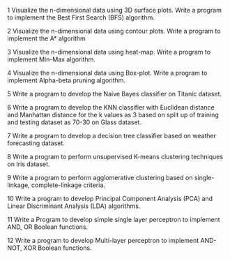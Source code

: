 1 Visualize the n-dimensional data using 3D surface plots. Write a program to implement the Best First Search (BFS) algorithm.

2 Visualize the n-dimensional data using contour plots. Write a program to implement the A* algorithm

3 Visualize the n-dimensional data using heat-map. Write a program to implement Min-Max algorithm.

4 Visualize the n-dimensional data using Box-plot. Write a program to implement Alpha-beta pruning algorithm.

5 Write a program to develop the Naive Bayes classifier on Titanic dataset.

6 Write a program to develop the KNN classifier with Euclidean distance and Manhattan distance for the k values as 3 based on split up of training and testing dataset as 70-30 on Glass dataset.

7 Write a program to develop a decision tree classifier based on weather forecasting dataset.

8 Write a program to perform unsupervised K-means clustering techniques on Iris dataset.

9 Write a program to perform agglomerative clustering based on single-linkage, complete-linkage criteria.

10 Write a program to develop Principal Component Analysis (PCA) and Linear Discriminant Analysis (LDA) algorithms.

11 Write a Program to develop simple single layer perceptron to implement AND, OR Boolean functions.

12 Write a program to develop Multi-layer perceptron to implement AND-NOT, XOR Boolean functions.
